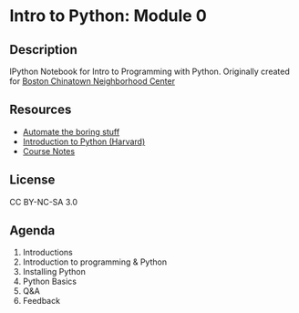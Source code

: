 # Intro to Python: Module 0

## Description

IPython Notebook for Intro to Programming with Python.
Originally created for [Boston Chinatown Neighborhood Center](https://bcnc.net)

## Resources
- [Automate the boring stuff](https://automatetheboringstuff.com)
- [Introduction to Python (Harvard)](https://tdc-www.harvard.edu/Python.pdf)
- [Course Notes](/demo0)

## License
CC BY-NC-SA 3.0

## Agenda 
1. Introductions
2. Introduction to programming & Python
4. Installing Python
5. Python Basics
6. Q&A
7. Feedback
